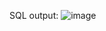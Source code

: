SQL output:
![image](https://user-images.githubusercontent.com/101417059/211215220-39a9480c-22bd-4bc8-8d81-44194c3d8326.png)
